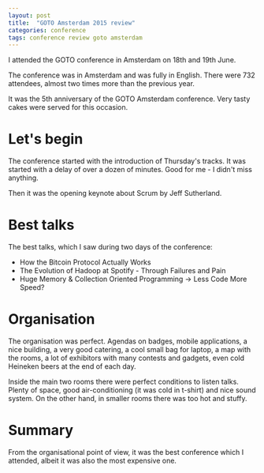 ```yaml
---
layout: post
title:  "GOTO Amsterdam 2015 review"
categories: conference
tags: conference review goto amsterdam
---
```

I attended the GOTO conference in Amsterdam on 18th and 19th June.

The conference was in Amsterdam and was fully in English.
There were 732 attendees, almost two times more than the previous year.

It was the 5th anniversary of the GOTO Amsterdam conference.
Very tasty cakes were served for this occasion.

# Let's begin
The conference started with the introduction of Thursday's tracks. It was
started with a delay of over a dozen of minutes. Good for me - I didn't miss anything.


Then it was the opening keynote about Scrum by Jeff Sutherland.

# Best talks

The best talks, which I saw during two days of the conference:

* How the Bitcoin Protocol Actually Works
* The Evolution of Hadoop at Spotify - Through Failures and Pain
* Huge Memory & Collection Oriented Programming -> Less Code More Speed?

# Organisation
The organisation was perfect. Agendas on badges, mobile applications, a nice building,
a very good catering, a cool small bag for laptop, a map with the rooms, a lot of exhibitors
with many contests and gadgets, even cold Heineken beers at the end of each day.

Inside the main two rooms there were perfect conditions to listen talks. Plenty of space,
good air-conditioning (it was cold in t-shirt) and nice sound system. On the other hand,
in smaller rooms there was too hot and stuffy.

# Summary
From the organisational point of view, it was the best conference which I attended, albeit
it was also the most expensive one.

[goto2015]:     http://gotocon.com/amsterdam-2015